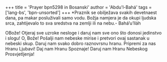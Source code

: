 +++
title = 'Prayer bpn5298 in Bosanski'
author = 'Abdu'l-Bahá'
tags = ['lang-bs', 'bpn-unsorted']
+++
*Praznik se obilježava svakih devetnaest dana, pa makar posluživali samo vodu. Božja namjera je da okupi ljudska srca, zahtijevalo to sva sredstva na zemlji ili na nebu.- Bahá’u’lláh


OBože! Otjeraj sve uzroke nesloge i daruj nam sve ono što donosi jedinstvo i slogu! O, Bože! Pošalji nam nebeske mirise i pretvori ovaj sastanak u nebeski skup. Daruj nam svako dobro raznovrsnu hranu. Pripremi za nas Hranu Ljubavi! Daj nam Hranu Spoznaje! Daruj nam Hranu Nebeskog Prosvjetljenja!

